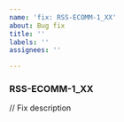 ```yaml
---
name: 'fix: RSS-ECOMM-1_XX'
about: Bug fix
title: ''
labels: ''
assignees: ''

---
```


### RSS-ECOMM-1_XX  
// Fix description
